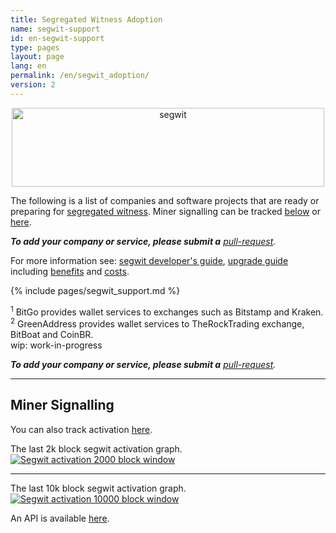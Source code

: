 ```yaml
---
title: Segregated Witness Adoption
name: segwit-support
id: en-segwit-support
type: pages
layout: page
lang: en
permalink: /en/segwit_adoption/
version: 2
---
```


<div style="text-align:center;"><img src="http://segwit.co/static/public/images/logo.png" width="500" height="126" alt="segwit" /></div>

The following is a list of companies and software projects that are ready or preparing for [segregated witness](/en/2016/01/26/segwit-benefits/). Miner signalling can be tracked [below](#miner-signalling) or [here](http://segwit.co/).

_**To add your company or service, please submit a** [pull-request](https://github.com/bitcoin-core/bitcoincore.org/blob/master/_data/segwitsupport.csv)._

For more information see: [segwit developer's guide](/en/segwit_wallet_dev/), [upgrade guide](/en/2016/10/27/segwit-upgrade-guide/) including [benefits](/en/2016/01/26/segwit-benefits/) and [costs](/en/2016/10/28/segwit-costs/).

{% include pages/segwit_support.md %}

<sup>1</sup> BitGo provides wallet services to exchanges such as Bitstamp and Kraken.<br />
<sup>2</sup> GreenAddress provides wallet services to TheRockTrading exchange, BitBoat and CoinBR.<br />
wip: work-in-progress

_**To add your company or service, please submit a** [pull-request](https://github.com/bitcoin-core/bitcoincore.org/blob/master/_data/segwitsupport.csv)._

<hr>

## Miner Signalling

You can also track activation [here](http://segwit.co/).

The last 2k block segwit activation graph.
[![Segwit activation 2000 block window](http://bitcoin.sipa.be/ver9-2k.png)](http://bitcoin.sipa.be/ver9-2k.png)

<hr> 

The last 10k block segwit activation graph.
[![Segwit activation 10000 block window](http://bitcoin.sipa.be/ver9-10k.png)](http://bitcoin.sipa.be/ver9-10k.png)

An API is available [here](http://api.qbit.ninja/versionstats).
